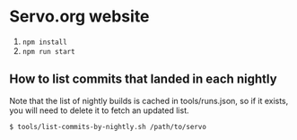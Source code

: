 # Servo.org website

1. `npm install`
2. `npm run start`

## How to list commits that landed in each nightly

Note that the list of nightly builds is cached in tools/runs.json, so if it exists, you will need to delete it to fetch an updated list.

```sh
$ tools/list-commits-by-nightly.sh /path/to/servo
```

